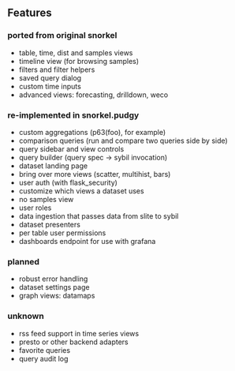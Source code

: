 ## Features

### ported from original snorkel

* table, time, dist and samples views
* timeline view (for browsing samples)
* filters and filter helpers
* saved query dialog
* custom time inputs
* advanced views: forecasting, drilldown, weco

### re-implemented in snorkel.pudgy

* custom aggregations (p63(foo), for example)
* comparison queries (run and compare two queries side by side)
* query sidebar and view controls
* query builder (query spec -> sybil invocation)
* dataset landing page
* bring over more views (scatter, multihist, bars)
* user auth (with flask_security)
* customize which views a dataset uses
* no samples view
* user roles
* data ingestion that passes data from slite to sybil
* dataset presenters
* per table user permissions
* dashboards endpoint for use with grafana


### planned

* robust error handling
* dataset settings page
* graph views: datamaps

### unknown

* rss feed support in time series views
* presto or other backend adapters
* favorite queries
* query audit log

